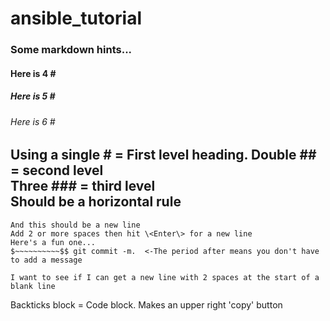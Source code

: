 # ansible\_tutorial
### Some markdown hints...
#### Here is 4 \#  
##### Here is 5 \#  
###### Here is 6 \#  
Using a single \# = First level heading.
Double \#\# =  second level  
Three \#\#\# = third level  
Should be a horizontal rule  
---
```
And this should be a new line  
Add 2 or more spaces then hit \<Enter\> for a new line
Here's a fun one...  
$~~~~~~~~~~$$ git commit -m.  <-The period after means you don't have to add a message   
  
I want to see if I can get a new line with 2 spaces at the start of a blank line
```
Backticks block = Code block. Makes an upper right 'copy' button


